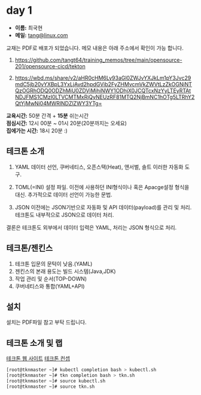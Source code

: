# day 1

- __이름:__ 최국현
- __메일:__ <tang@linux.com>


교재는 PDF로 배포가 되었습니다. 메모 내용은 아래 주소에서 확인이 가능 합니다.
1. https://github.com/tangt64/training_memos/tree/main/opensource-201/opensource-cicd/tekton
>
2. https://wbd.ms/share/v2/aHR0cHM6Ly93aGl0ZWJvYXJkLm1pY3Jvc29mdC5jb20vYXBpL3YxLjAvd2hpdGVib2FyZHMvcmVkZWVtLzZkOGNjNTQzOGRhODQ0ODZhMjU0ZDVjMjhiNWY1ODhjX0JCQTcxNzYyLTEyRTAtNDJFMS1CMzI0LTVCMTMxRjQyNEUzRF81MTQ2NjBmNC1hOTg5LTRhY2QtYjMwNi04MWRlNDZlZWY3YTg=

__교육시간:__ 50분 간격 + __15분__ 쉬는시간<br/>
__점심시간:__ 12시 00분 ~ 01시 20분(20분까지는 오세요)<br/>
__집에가는 시간:__ 18시 20분 :)<br/>



## 테크톤 소개

1. YAML
데이터 선언, 쿠버네티스, 오픈스택(Heat), 앤서벌, 솔트 이러한 자동화 도구.

2. TOML(=INI)
설정 파일. 이전에 사용하던 INI형식이나 혹은 Apacge설정 형식을 대신. 추가적으로 데이터 선언이 가능한 문법.

3. JSON
이전에는 JSON기반으로 자동화 및 API 데이터(payload)를 관리 및 처리. 테크톤도 내부적으로 JSON으로 데이터 처리. 


결론은 테크톤도 외부에서 데이터 입력은 YAML, 처리는 JSON 형식으로 처리. 


## 테크톤/젠킨스

1. 테크톤 입문의 문턱이 낮음.(YAML)
2. 젠킨스의 본래 용도는 빌드 시스템(Java,JDK)
3. 작업 관리 및 순서(TOP-DOWN)
4. 쿠버네티스와 통합(YAML+API)

## 설치

설치는 PDF파일 참고 부탁 드립니다.

## 테크톤 소개 및 랩

[테크톤 웹 사이트](https://tekton.dev/docs/)
[테크톤 컨셉](https://tekton.dev/docs/concepts/concept-model/)

```bash
[root@tknmaster ~]# kubectl completion bash > kubectl.sh
[root@tknmaster ~]# tkn completion bash > tkn.sh
[root@tknmaster ~]# source kubectl.sh
[root@tknmaster ~]# source tkn.sh
```